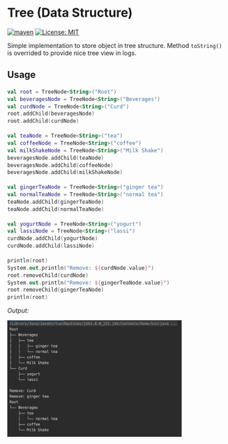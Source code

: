 # Tree (Data Structure)
[![maven](https://img.shields.io/maven-central/v/com.github.adriankuta/tree-structure?style=plastic)](https://mvnrepository.com/artifact/com.github.adriankuta/tree-structure)
[![License: MIT](https://img.shields.io/badge/License-MIT-blue.svg)](https://github.com/AdrianKuta/Design-Patterns-Kotlin/blob/master/LICENSE)

Simple implementation to store object in tree structure. Method `toString()` is overrided to provide nice tree view in logs.

## Usage

```kotlin
val root = TreeNode<String>("Root")
val beveragesNode = TreeNode<String>("Beverages")
val curdNode = TreeNode<String>("Curd")
root.addChild(beveragesNode)
root.addChild(curdNode)

val teaNode = TreeNode<String>("tea")
val coffeeNode = TreeNode<String>("coffee")
val milkShakeNode = TreeNode<String>("Milk Shake")
beveragesNode.addChild(teaNode)
beveragesNode.addChild(coffeeNode)
beveragesNode.addChild(milkShakeNode)

val gingerTeaNode = TreeNode<String>("ginger tea")
val normalTeaNode = TreeNode<String>("normal tea")
teaNode.addChild(gingerTeaNode)
teaNode.addChild(normalTeaNode)

val yogurtNode = TreeNode<String>("yogurt")
val lassiNode = TreeNode<String>("lassi")
curdNode.addChild(yogurtNode)
curdNode.addChild(lassiNode)

println(root)
System.out.println("Remove: ${curdNode.value}")
root.removeChild(curdNode)
System.out.println("Remove: ${gingerTeaNode.value}")
root.removeChild(gingerTeaNode)
println(root)
```

*Output:*

<img src="https://github.com/AdrianKuta/Tree-Collection/blob/master/images/console_output.png" width=400>
